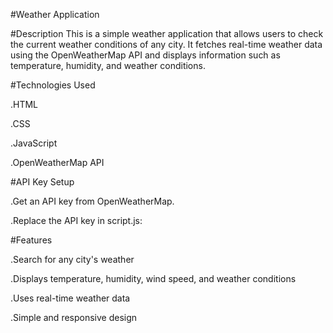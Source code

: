 #Weather Application

#Description
This is a simple weather application that allows users to check the current weather conditions of any city. It fetches real-time weather data using the OpenWeatherMap API and displays information such as temperature, humidity, and weather conditions.

#Technologies Used

.HTML

.CSS

.JavaScript

.OpenWeatherMap API


#API Key Setup

.Get an API key from OpenWeatherMap.

.Replace the API key in script.js:

#Features


.Search for any city's weather

.Displays temperature, humidity, wind speed, and weather conditions

.Uses real-time weather data

.Simple and responsive design
